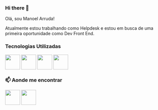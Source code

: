 <!--
**ManoelArruda/ManoelArruda** is a ✨ _special_ ✨ repository because its `README.md` (this file) appears on your GitHub profile.

Here are some ideas to get you started:

- 🔭 I’m currently working on ...
- 🌱 I’m currently learning ...
- 👯 I’m looking to collaborate on ...
- 🤔 I’m looking for help with ...
- 💬 Ask me about ...
- 📫 How to reach me: ...
- 😄 Pronouns: ...
- ⚡ Fun fact: ...
-->
### Hi there 👋
Olá, sou Manoel Arruda!

Atualmente estou trabalhando como Helpdesk e estou em busca de uma primeira oportunidade como Dev Front End.

### Tecnologias Utilizadas



<img src="https://cdn-icons-png.flaticon.com/512/5968/5968267.png" align="center" height="48" width="48" /> <img src="https://img.icons8.com/color/344/css3.png" align="center" height="48" width="48" /> <img src="https://cdn-icons-png.flaticon.com/512/5968/5968292.png" align="center" height="48" width="48" /> <img src="https://img.icons8.com/color/344/git.png" align="center" height="48" width="48" /> 


### 📫 Aonde me encontrar

[<img src="https://cdn-icons-png.flaticon.com/512/174/174857.png" align="center" height="48" width="48" target="_blank"/>](https://www.linkedin.com/in/manoelarruda/) [<img src="https://cdn-icons.flaticon.com/png/512/2504/premium/2504727.png?token=exp=1659381267~hmac=2143bc1075bacba361a5da927016c252" align="center" height="48" width="48" />](manoelarruda@outlook.com.br)


